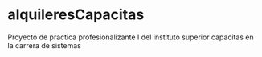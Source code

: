 # alquileresCapacitas
Proyecto de practica profesionalizante I del instituto superior capacitas en la carrera de sistemas